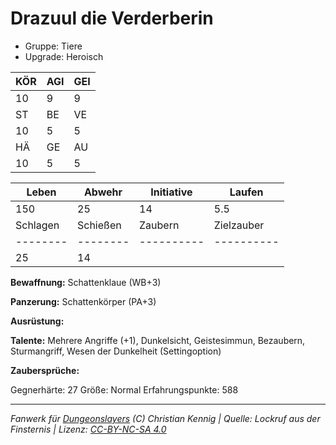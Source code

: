 # Drazuul die Verderberin  
- Gruppe: Tiere  
- Upgrade: Heroisch  

| KÖR | AGI | GEI |  
| --- | --- | --- |  
| 10  | 9   | 9   |
| ST  | BE  | VE  |  
| 10  | 5   | 5   |
| HÄ  | GE  | AU  |  
| 10  | 5   | 5   |


| Leben    | Abwehr   | Initiative | Laufen     |
| -------- | -------- | ---------- | ---------- |
| 150      | 25       | 14         | 5.5        |
| Schlagen | Schießen | Zaubern    | Zielzauber |
| -------- | -------- | ---------- | ---------- |
| 25       | 14       |            |            |

**Bewaffnung:**
Schattenklaue (WB+3)

**Panzerung:**
Schattenkörper (PA+3)

**Ausrüstung:**


**Talente:**
Mehrere Angriffe (+1), Dunkelsicht, Geistesimmun, Bezaubern, Sturmangriff, Wesen der Dunkelheit (Settingoption)

**Zaubersprüche:**


Gegnerhärte: 27
Größe: Normal
Erfahrungspunkte: 588



___
*Fanwerk für [Dungeonslayers](https://www.dungeonslayers.net/) (C) Christian Kennig | Quelle: Lockruf aus der Finsternis | Lizenz: [CC-BY-NC-SA 4.0](https://creativecommons.org/licenses/by-nc-sa/4.0/deed.de)*